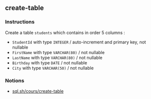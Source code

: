 ## create-table

### Instructions

Create a table `students` which contains in order 5 columns :

- `StudentId` with type `INTEGER` / auto-increment and primary key, not nullable
- `FirstName` with type `VARCHAR(80)` / not nullable
- `LastName` with type `VARCHAR(80)` / not nullable
- `Birthday` with type `DATE` / not nullable
- `City` with type `VARCHAR(50)` / not nullable

### Notions

- [sql.sh/cours/create-table](https://sql.sh/cours/create-table)
